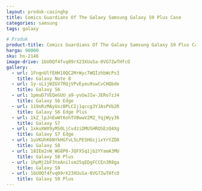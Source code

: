 ```yaml
---
layout: produk-casinghp
title: Comics Guardians Of The Galaxy Samsung Galaxy S9 Plus Case
categories: samsung
tags: galaxy

# Produk
product-title: Comics Guardians Of The Galaxy Samsung Galaxy S9 Plus Case
harga: 90000
sku: hn-2146
image-drive: 1bUOQf4fvq09rX23XUuSa-0VG7ZwTHfcO
gallery:
  - url: 1FngnUlfEHH10QC2MrWyc7WQIzhbWcPs3
    title: Galaxy Note 8
  - url: 1y-sLijWZGV7RQjVPvEyeu9swCvCHQbde
    title: Galaxy S6
  - url: 1pmuD7VEQeGUU_a9-yvUwJIw-JERo7zJ4
    title: Galaxy S6 Edge
  - url: 119nRzMAyUxzBPLCIj1qccg3YJAsPVb2R
    title: Galaxy S6 Edge Plus
  - url: 1kZ_lpJnEwWt6ohTVBwwV2M2_YqjWyy36
    title: Galaxy S7
  - url: 1xkuXWX9yMS0LjCvdziDMUSHRQSEzQ4Xg
    title: Galaxy S7 Edge
  - url: 1uVKUhK6NYkHGfvL5LPESHGcjixYrYZD8
    title: Galaxy S8
  - url: 18IEm2nW_WG8P0-JQFXSq1jb2YYamA3MU
    title: Galaxy S8 Plus
  - url: 1hpMj2bF3teAnilsm25qEDgFCCEn3R8ga
    title: Galaxy S9
  - url: 1bUOQf4fvq09rX23XUuSa-0VG7ZwTHfcO
    title: Galaxy S9 Plus
---
```

